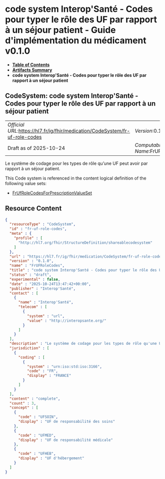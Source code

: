 # code system Interop'Santé - Codes pour typer le rôle des UF par rapport à un séjour patient - Guide d'implémentation du médicament v0.1.0

* [**Table of Contents**](toc.md)
* [**Artifacts Summary**](artifacts.md)
* **code system Interop'Santé - Codes pour typer le rôle des UF par rapport à un séjour patient**

## CodeSystem: code system Interop'Santé - Codes pour typer le rôle des UF par rapport à un séjour patient 

| | |
| :--- | :--- |
| *Official URL*:https://hl7.fr/ig/fhir/medication/CodeSystem/fr-uf-role-codes | *Version*:0.1.0 |
| Draft as of 2025-10-24 | *Computable Name*:FrUFRoleCodes |

 
Le système de codage pour les types de rôle qu’une UF peut avoir par rapport à un séjour patient. 

 This Code system is referenced in the content logical definition of the following value sets: 

* [FrUfRoleCodesForPrescriptionValueSet](ValueSet-fr-uf-role-code-for-prescription.md)



## Resource Content

```json
{
  "resourceType" : "CodeSystem",
  "id" : "fr-uf-role-codes",
  "meta" : {
    "profile" : [
      "http://hl7.org/fhir/StructureDefinition/shareablecodesystem"
    ]
  },
  "url" : "https://hl7.fr/ig/fhir/medication/CodeSystem/fr-uf-role-codes",
  "version" : "0.1.0",
  "name" : "FrUFRoleCodes",
  "title" : "code system Interop'Santé - Codes pour typer le rôle des UF par rapport à un séjour patient",
  "status" : "draft",
  "experimental" : false,
  "date" : "2025-10-24T13:47:42+00:00",
  "publisher" : "Interop'Santé",
  "contact" : [
    {
      "name" : "Interop'Santé",
      "telecom" : [
        {
          "system" : "url",
          "value" : "http://interopsante.org/"
        }
      ]
    }
  ],
  "description" : "Le système de codage pour les types de rôle qu'une UF peut avoir par rapport à un séjour patient.",
  "jurisdiction" : [
    {
      "coding" : [
        {
          "system" : "urn:iso:std:iso:3166",
          "code" : "FR",
          "display" : "FRANCE"
        }
      ]
    }
  ],
  "content" : "complete",
  "count" : 3,
  "concept" : [
    {
      "code" : "UFSOIN",
      "display" : "UF de responsabilité des soins"
    },
    {
      "code" : "UFMED",
      "display" : "UF de responsabilité médicale"
    },
    {
      "code" : "UFHEB",
      "display" : "UF d'hébergement"
    }
  ]
}

```
